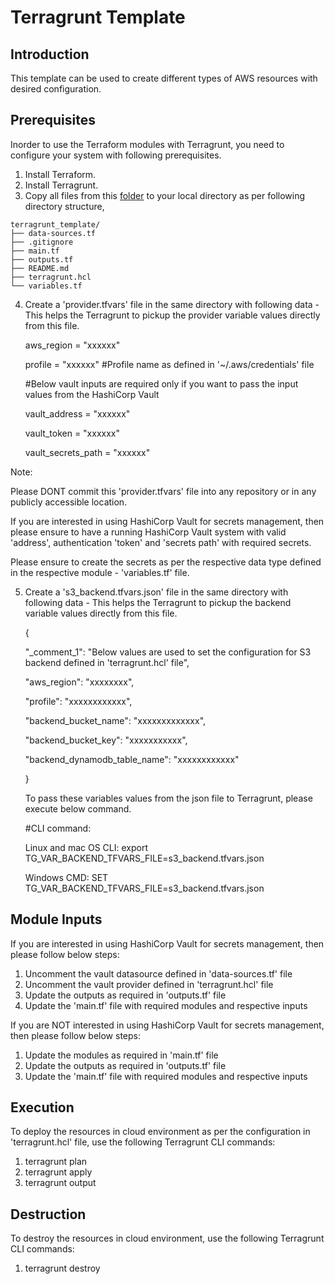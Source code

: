 # Terragrunt Template
## Introduction
This template can be used to create different types of AWS resources with desired configuration.
## Prerequisites
Inorder to use the Terraform modules with Terragrunt, you need to configure your system with following prerequisites.
1. Install Terraform.
2. Install Terragrunt.
3. Copy all files from this [folder](https://github.com/DISHDevEx/iot/tree/main/aws/terragrunt_template) to your local directory as per following directory structure,
```
terragrunt_template/
├── data-sources.tf
├── .gitignore
├── main.tf
├── outputs.tf
├── README.md
├── terragrunt.hcl
└── variables.tf
```
4. Create a 'provider.tfvars' file in the same directory with following data - This helps the Terragrunt to pickup the provider variable values directly from this file.

   aws_region         = "xxxxxx"

   profile            = "xxxxxx" #Profile name as defined in '~/.aws/credentials' file

   #Below vault inputs are required only if you want to pass the input values from the HashiCorp Vault

   vault_address      = "xxxxxx" 

   vault_token        = "xxxxxx"

   vault_secrets_path = "xxxxxx"

Note: 

Please DONT commit this 'provider.tfvars' file into any repository or in any publicly accessible location.

If you are interested in using HashiCorp Vault for secrets management, then please ensure to have a running HashiCorp Vault system with valid 'address', authentication 'token' and 'secrets path' with required secrets.

Please ensure to create the secrets as per the respective data type defined in the respective module - 'variables.tf' file.

5. Create a 's3_backend.tfvars.json' file in the same directory with following data - This helps the Terragrunt to pickup the backend variable values directly from this file.

   {

     "_comment_1": "Below values are used to set the configuration for S3 backend defined in 'terragrunt.hcl' file",

     "aws_region": "xxxxxxxx",

     "profile": "xxxxxxxxxxxx",

     "backend_bucket_name": "xxxxxxxxxxxxx",

     "backend_bucket_key": "xxxxxxxxxxx",

     "backend_dynamodb_table_name": "xxxxxxxxxxxx"

   }

   To pass these variables values from the json file to Terragrunt, please execute below command.
   
   #CLI command:
   
   Linux and mac OS CLI: export TG_VAR_BACKEND_TFVARS_FILE=s3_backend.tfvars.json

   Windows CMD: SET TG_VAR_BACKEND_TFVARS_FILE=s3_backend.tfvars.json

## Module Inputs
If you are interested in using HashiCorp Vault for secrets management, then please follow below steps:
1. Uncomment the vault datasource defined in 'data-sources.tf' file
2. Uncomment the vault provider defined in 'terragrunt.hcl' file
3. Update the outputs as required in 'outputs.tf' file
4. Update the 'main.tf' file with required modules and respective inputs

If you are NOT interested in using HashiCorp Vault for secrets management, then please follow below steps:
1. Update the modules as required in 'main.tf' file
2. Update the outputs as required in 'outputs.tf' file
3. Update the 'main.tf' file with required modules and respective inputs

## Execution
To deploy the resources in cloud environment as per the configuration in 'terragrunt.hcl' file, use the following Terragrunt CLI commands:
1. terragrunt plan
2. terragrunt apply
3. terragrunt output
## Destruction
To destroy the resources in cloud environment, use the following Terragrunt CLI commands:
1. terragrunt destroy